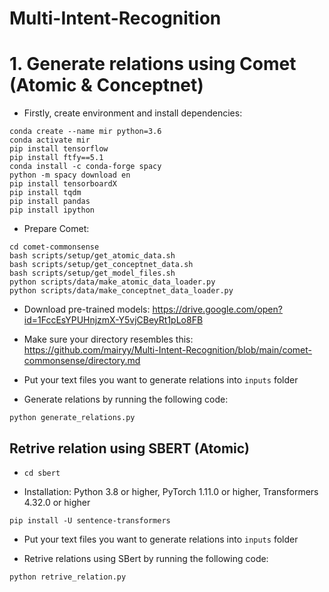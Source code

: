 # Multi-Intent-Recognition

<h1>1. Generate relations using Comet (Atomic & Conceptnet)</h1>

- Firstly, create environment and install dependencies:

```
conda create --name mir python=3.6
conda activate mir
pip install tensorflow
pip install ftfy==5.1
conda install -c conda-forge spacy
python -m spacy download en
pip install tensorboardX
pip install tqdm
pip install pandas
pip install ipython
```

- Prepare Comet:

```
cd comet-commonsense
bash scripts/setup/get_atomic_data.sh
bash scripts/setup/get_conceptnet_data.sh
bash scripts/setup/get_model_files.sh
python scripts/data/make_atomic_data_loader.py
python scripts/data/make_conceptnet_data_loader.py
```

- Download pre-trained models: https://drive.google.com/open?id=1FccEsYPUHnjzmX-Y5vjCBeyRt1pLo8FB

- Make sure your directory resembles this: https://github.com/mairyy/Multi-Intent-Recognition/blob/main/comet-commonsense/directory.md
    
- Put your text files you want to generate relations into `inputs` folder

- Generate relations by running the following code:

```
python generate_relations.py 
```
<h2>Retrive relation using SBERT (Atomic)</h2>

- `cd sbert`

- Installation: Python 3.8 or higher, PyTorch 1.11.0 or higher, Transformers 4.32.0 or higher

```
pip install -U sentence-transformers
```

- Put your text files you want to generate relations into `inputs` folder

- Retrive relations using SBert by running the following code:

```
python retrive_relation.py
```